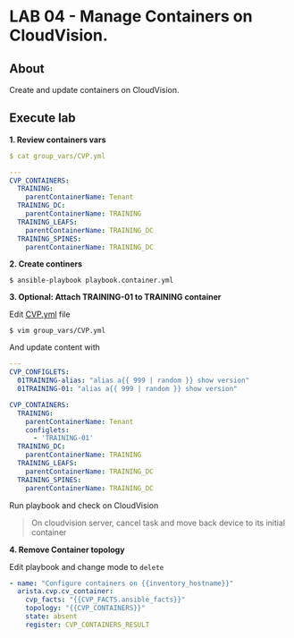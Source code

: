 # LAB 04 - Manage Containers on CloudVision.

## About

Create and update containers on CloudVision.

## Execute lab

__1. Review containers vars__

```yaml
$ cat group_vars/CVP.yml

---
CVP_CONTAINERS:
  TRAINING:
    parentContainerName: Tenant
  TRAINING_DC:
    parentContainerName: TRAINING
  TRAINING_LEAFS:
    parentContainerName: TRAINING_DC
  TRAINING_SPINES:
    parentContainerName: TRAINING_DC
```

__2. Create continers__

```shell
$ ansible-playbook playbook.container.yml
```


__3. Optional: Attach TRAINING-01 to TRAINING container__

Edit [CVP.yml](group_vars/CVP.yml) file

```
$ vim group_vars/CVP.yml
```

And update content with

```yaml
---
CVP_CONFIGLETS:
  01TRAINING-alias: "alias a{{ 999 | random }} show version"
  01TRAINING-01: "alias a{{ 999 | random }} show version"

CVP_CONTAINERS:
  TRAINING:
    parentContainerName: Tenant
    configlets:
      - 'TRAINING-01'
  TRAINING_DC:
    parentContainerName: TRAINING
  TRAINING_LEAFS:
    parentContainerName: TRAINING_DC
  TRAINING_SPINES:
    parentContainerName: TRAINING_DC
```

Run playbook and check on CloudVision

> On cloudvision server, cancel task and move back device to its initial container

__4. Remove Container topology__

Edit playbook and change mode to `delete`

```yaml
- name: "Configure containers on {{inventory_hostname}}"
  arista.cvp.cv_container:
    cvp_facts: "{{CVP_FACTS.ansible_facts}}"
    topology: "{{CVP_CONTAINERS}}"
    state: absent
    register: CVP_CONTAINERS_RESULT
```
